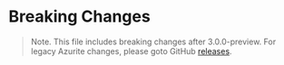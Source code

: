 # Breaking Changes

> Note. This file includes breaking changes after 3.0.0-preview. For legacy Azurite changes, please goto GitHub [releases](https://github.com/Azure/Azurite/releases).

